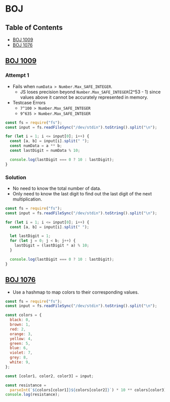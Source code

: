 # BOJ

## Table of Contents
- [BOJ 1009](#boj-1009)
- [BOJ 1076](#boj-1076)

## [BOJ 1009](https://www.acmicpc.net/problem/1009)
### Attempt 1
- Fails when `numData > Number.Max_SAFE_INTEGER`.
  - JS loses precision beyond `Number.Max_SAFE_INTEGER`(2^53 - 1) since values above it cannot be accurately represented in memory.
- Testcase Errors
  - `7^100 > Number.Max_SAFE_INTEGER`
  - `9^635 > Number.Max_SAFE_INTEGER`

```js
const fs = require("fs");
const input = fs.readFileSync("/dev/stdin").toString().split("\n");

for (let i = 1; i <= input[0]; i++) {
  const [a, b] = input[i].split(" ");
  const numData = a ** b;
  const lastDigit = numData % 10;

  console.log(lastDigit === 0 ? 10 : lastDigit);
}
```
### Solution
- No need to know the total number of data.
- Only need to know the last digit to find out the last digit of the next multiplication.
```js
const fs = require("fs");
const input = fs.readFileSync("/dev/stdin").toString().split("\n");

for (let i = 1; i <= input[0]; i++) {
  const [a, b] = input[i].split(" ");

  let lastDigit = 1;
  for (let j = 0; j < b; j++) {
    lastDigit = (lastDigit * a) % 10;
  }

  console.log(lastDigit === 0 ? 10 : lastDigit);
}
```
## [BOJ 1076](https://www.acmicpc.net/problem/1076)
- Use a hashmap to map colors to their corresponding values.
```js
const fs = require("fs");
const input = fs.readFileSync("/dev/stdin").toString().split("\n");

const colors = {
  black: 0,
  brown: 1,
  red: 2,
  orange: 3,
  yellow: 4,
  green: 5,
  blue: 6,
  violet: 7,
  grey: 8,
  white: 9,
};

const [color1, color2, color3] = input;

const resistance =
  parseInt(`${colors[color1]}${colors[color2]}`) * 10 ** colors[color3];
console.log(resistance);
```
